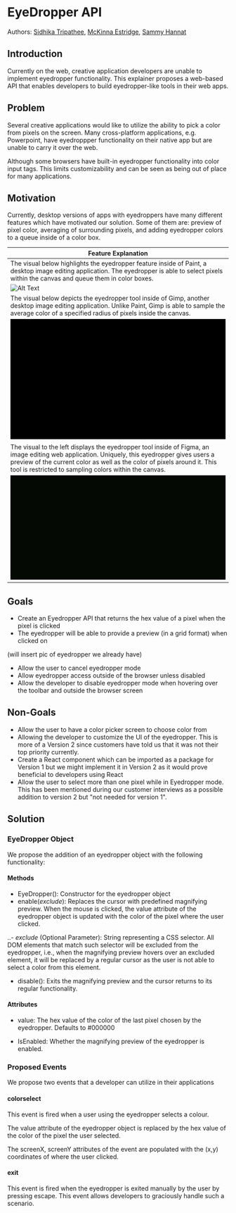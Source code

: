 # EyeDropper API 
Authors: [Sidhika Tripathee](https://github.com/t-sitri), [McKinna Estridge](https://github.com/t-saestr), [Sammy Hannat](https://github.com/samhannat)

## Introduction
Currently on the web, creative application developers are unable to implement eyedropper functionality. This explainer proposes a web-based API that enables developers to build eyedropper-like tools in their web apps. 

## Problem

Several creative applications would like to utilize the ability to pick a color from pixels on the screen. Many cross-platform applications, e.g. Powerpoint, have eyedroppper functionality on their native app but are unable to carry it over the web.      
   
Although some browsers have built-in eyedropper functionality into color input tags. This limits customizability and can be seen as being out of place for many applications. 

## Motivation

Currently, desktop versions of apps with eyedroppers have many different features which have motivated our solution. Some of them are: preview of pixel color, averaging of surrounding pixels, and adding eyedropper colors to a queue inside of a color box.

| Feature Explanation |
| ------------- |
| The visual below highlights the eyedropper feature inside of Paint, a desktop image editing application. The eyedropper is able to select pixels within the canvas and queue them in color boxes. |
| ![Alt Text](paint.gif) |
| The visual below depicts the eyedropper tool inside of Gimp, another desktop image editing application. Unlike Paint, Gimp is able to sample the average color of a specified radius of pixels inside the canvas. |
| ![Alt Text](gimp.gif) |
| The visual to the left displays the eyedropper tool inside of Figma, an image editing web application. Uniquely, this eyedropper gives users a preview of the current color as well as the color of pixels around it. This tool is restricted to sampling colors within the canvas. |
| ![Alt Text](figma.gif)|

## Goals 
- Create an Eyedropper API that returns the hex value of a pixel when the pixel is clicked 
- The eyedropper will be able to provide a preview (in a grid format) when clicked on

(will insert pic of eyedropper we already have)
- Allow the user to cancel eyedropper mode  
- Allow eyedropper access outside of the browser unless disabled
- Allow the developer to disable eyedropper mode when hovering over the toolbar and outside the browser screen

## Non-Goals
- Allow the user to have a color picker screen to choose color from 
- Allowing the developer to customize the UI of the eyedropper. This is more of a Version 2 since customers have told us that it was not their top priority currently. 
- Create a React component which can be imported as a package for Version 1 but we might implement it in Version 2 as it would prove beneficial to developers using React 
- Allow the user to select more than one pixel while in Eyedropper mode. This has been mentioned during our customer interviews as a possible addition to version 2 but "not needed for version 1".

## Solution


### EyeDropper Object

We propose the addition of an eyedropper object with the following functionality:

#### Methods
- EyeDropper(): Constructor for the eyedropper object
- enable(_exclude_):  Replaces the cursor with predefined magnifying preview. When the mouse is clicked, the value attribute of the eyedropper object is updated with the color of the pixel where the user clicked. 

..- _exclude_ (Optional Parameter): String representing a CSS selector. All DOM elements that match such selector will be excluded from the eyedropper, i.e., when the magnifying preview hovers over an excluded element, it will be replaced by a regular cursor as the user is not able to select a color from this element.

- disable(): Exits the magnifying preview and the cursor returns to its regular functionality. 

#### Attributes 
- value: The hex value of the color of the last pixel chosen by the eyedropper. Defaults to #000000  

- IsEnabled: Whether the magnifying preview of the eyedropper is enabled.  

### Proposed Events

We propose two events that a developer can utilize in their applications

#### colorselect
This event is fired when a user using the eyedropper selects a colour. 

The value attribute of the eyedropper object is replaced by the hex value of the color of the pixel the user selected. 

The screenX, screenY attributes of the event are populated with the (x,y) coordinates of where the user clicked. 

#### exit

This event is fired when the eyedropper is exited manually by the user by pressing escape. This event allows developers to graciously handle such a scenario. 